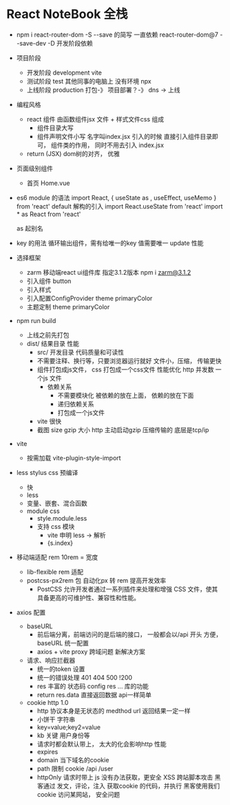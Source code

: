 # React NoteBook 全栈

- npm i react-router-dom -S 
  --save 的简写  一直依赖  react-router-dom@7 
  --save-dev -D 开发阶段依赖
- 项目阶段
  - 开发阶段 development   vite 
  - 测试阶段 test   其他同事的电脑上 没有环境 npx 
  - 上线阶段 production    打包-》 项目部署？-》 dns -> 上线

- 编程风格
  - react 组件 由函数组件jsx 文件 + 样式文件css 组成
    - 组件目录大写 
    - 组件声明文件小写 名字叫index.jsx 
    引入的时候 直接引入组件目录即可， 组件类的作用， 同时不用去引入 index.jsx 
  - return (JSX)  dom树的对齐， 优雅

- 页面级别组件
  - 首页
    Home.vue 

- es6 module 的语法
  import React, { useState as , useEffect, useMemo } from 'react'
  default  解构的引入
  import React.useState from 'react'
  import * as React from 'react'

  as 起别名

- key 的用法
  循环输出组件，需有给唯一的key 值需要唯一
  update 性能 

- 选择框架
  - zarm 移动端react ui组件库
    指定3.1.2版本 npm i zarm@3.1.2
  - 引入组件 button
  - 引入样式
  - 引入配置ConfigProvider theme  primaryColor
  - 主题定制 theme primaryColor
- npm run build
  - 上线之前先打包
  - dist/ 结果目录
    性能 
    - src/ 开发目录
      代码质量和可读性
    - 不需要注释、换行等，只要浏览器运行就好 
      文件小，压缩， 传输更快
    - 组件打包成js文件， css 打包成一个css文件 
      性能优化 http 并发数 一个js 文件 
      - 依赖关系
        - 不需要模块化
          被依赖的放在上面， 依赖的放在下面
        - 递归依赖关系
        - 打包成一个js文件
    - vite 很快 
    - 截图
      size  gzip 大小 http 主动启动gzip   压缩传输的
      底层是tcp/ip 

- vite
  - 按需加载 vite-plugin-style-import 

- less stylus css 预编译
  - 快 
  - less 
  - 变量、嵌套、混合函数
  - module css 
    - style.module.less
    - 支持 css 模块
      - vite 申明 less -> 解析
      - {s.index} 

- 移动端适配
  rem 10rem = 宽度 
  - lib-flexible  rem 适配 
  - postcss-px2rem 包 自动化px 转 rem  提高开发效率
    - PostCSS 允许开发者通过一系列插件来处理和增强 CSS 文件，使其具备更高的可维护性、兼容性和性能。

- axios  配置
  - baseURL 
    - 前后端分离，前端访问的是后端的接口， 一般都会以/api 开头
    方便， baseURL 统一配置
    - axios + vite proxy
      跨域问题 新解决方案 
  - 请求、响应拦截器
    - 统一的token 设置
    - 统一的错误处理 
      401 404 500  !200 
    - res 丰富的 状态码 config  res ...  库的功能 
    - return res.data 直接返回数据 api一样简单
  - cookie http 1.0 
    - http 协议本身是无状态的 medthod url 返回结果一定一样
    - 小饼干 字符串
    - key=value;key2=value 
    - kb 关键 用户身份等  
    - 请求时都会默认带上， 太大的化会影响http 性能
    - expires 
    - domain 当下域名的cookie 
    - path 限制 cookie /api   /user 
    - httpOnly 请求时带上  js 没有办法获取，更安全 
      XSS 跨站脚本攻击 黑客通过 发文，评论，注入 获取cookie 的代码，并执行
      黑客使用我们cookie 访问某网站， 安全问题
      <script>   <  &lt;
    - secure 安全的cookie  https 协议下才会带上
## 业务开发
- NavBar组件
  - components 公共组件 
  - zarm TabBar TabBar.Item
    activeKey itemKey
  - change setActiveKey 
  - icon 
    - iconfont 定制
  - showNavBar 
    - 默认是false, 路由切换 showNavBar 为true
    - 伪代码 当业务复杂或不太熟悉时可用
    - useLocation 拿到当前的路由， 解构出路径
    - useEffect 监听 路由变化
- react hooks?
  - useState 响应式
  - useEffect 生命周期 副作用
  - memo 缓存组件 
  - useMemo 缓存计算结果
  - useCallback 缓存函数
  - react-router-dom  useNavigate useLocation
  - 函数式编程思想 use hooks 很方便的作用
- react-router-dom
  BrowserRouter HashRouter
  Router Routes Route 组件
  useNavigate useLocation 属于路由， 路由改变 更新
  useEffect 依赖 观察路由变化

- CustomIcon 的组件
  Icon.createFromIconfont
- react-router-dom
  useNavigate  hook 
  navigateTo('/user')
  必须放到router 组件内

- 单页应用 SPA single page application 看过去像一个页面， 移动端 
  - 传统的a 标签 刷新页面 服务器重新渲染， 所有的html, 白屏 慢 体验不好
  - vue/react 优化体验
    - 不能白屏 不要去刷新整个页面 NavBar 
      HashRouter HistoryRouter 支持 hashChange pushState
      不用a 标签， 由router 统一管理
    - Routes router-view  一副牌 看到最上面一张 

- react props 类型约束
  - prop-types
  - 函数组件对象 propTypes 属性 
  - PropTypes.bool

- css
  - react module css 
  - less 
    嵌套
    &
    :global 选择器用于在局部作用域的 LESS 文件中定义全局样式，使指定的 CSS 规则应用到全局范围，而不受局部作用域限制。这在模块化组件开发中非常有用。
  - iconfont 性能优化
  - linear-gradient 线性渐变色 代替图片 
  - px2rem 

- 功能需求分析
  - 登录、注册切换功能
    - 切换下面的表单  useState type login/register
    - onlcick 切换 type 
    - type  active 
    - useEffect + useLocation  url /login /register   
      
- 项目用了哪些包？
  - classnames 动态类名的逻辑安排 

- 记账产品
  - 账单首页 
    - 时间和类型 查询
    - 账单列表
  - 可视化账单 数据
    echarts 图标展示
  - CRUD 用户 账单
    - jwt 
    - 跨域
    - 文件上传
  - 我的
    
## 用户页面的静态开发
  - 行内样式
    {{"":"", }}
  - nth-of-type 会根据元素的类型进行计数
  - align-self baseline 主轴是纵向的， 对齐子元素的宽度

  - react 和 vue slot 和props.children 区别
    - 以modal 组件为例的， 通用组件 万达 负责招商
    - 需要强大的定制性 入驻
      title  footer props string | JSX 传入
    - content 表单｜JSX .... slot(插槽，具名插槽)

## AI 特性
  - prompt 提效的模版
  假如你是前端工程师 使用react + javascript 技术栈， 请根据上图分析功能模块和交互细节 给出要开发的功能点， 难点 和预计需要的开发时间。 只需要开发前端， 后端不需要考虑。

## 首页 静态开发
- 先想清楚， 再动手 ai 
  了解需求的prompt 模版
- 用户的账单列表
  - 所有， 按时间排序 倒序 分页
  - 按类型查询(支出| 收入)
  - 按月份查询 
- 整个页面的统计 响应式 
- 按日期分组
  列表 细节， 并进行支出和收入的统计
- 交互
  - 类型的弹出
  - 日期的弹出
  - 新增支出的弹出 
- 开发时间？
- list 列表业务
  - 比较复杂， 两重循环
  - 按日期分组 数据设计比较复杂
  - 设计稿， prompt ai 来拿假数据 给他一个例子
  假如你是一个前端工程师，请基于const [list, setList] = useState([
    {
      bills: [
        {
          amount: "25.00",
          date: "1740398609507",
          id: 911,
          pay_tye: 1,
          remark: "",
          type_id: 1,
          type_name: "餐饮"
        }
      ],
      date: '2025-02-24'
    }
  ]) 数据格式， 根据上传图片，帮我组织list 初始化的数据 并返回给我， 其他的不做。

  - 封装了Bill 组件
    - 复用
    - 模块化 index 太复杂 代码不要太多 方便维护， 
    - prop-types 类型约束 强大
  - utils
    - 封装公用的js 函数 或配置

## 开发流程
- idear 创意
  - aigc结合
- 需求分析
  - 用户需求
  - 功能点
- 建立数据库
  - 设计表结构
- 前端开发
  - react 
- 后端
  - egg.js 
- 测试
- 部署上线

 CREATE TABLE IF NOT EXISTS user ( 
  id INT AUTO_INCREMENT PRIMARY KEY, 
  username VARCHAR(100) NOT NULL UNIQUE, 
  ctime VARCHAR(100) NOT NULL, 
  avatar VARCHAR(100), 
  signature VARCHAR(100),
   password VARCHAR(100) NOT NULL ) ENGINE=InnoDB DEFAULT CHARSET=utf8mb4 COLLATE=utf8mb4_general_ci;

## 代码开发风格的一部分
- AI编程工具的使用
  - MarsCode 
  - Cursor / Trade 
  - prompt engineering 
  - "交互" 前端不可替代
  - 多语言 低代码 快速学习
  - 不只是项目开发前 propmt 生成项目
  - 细节功能 喂伪代码 aigc代码更靠谱

- mysql
  - mysql2 数据库驱动
  - egg-sequelize orm 框架
    不需要写sql 直接对象开干
    封装了sql 
  - service 
    CRUD
  - model 
    User 
  - egg.js api 服务
   - 路由 
    http 协议
  - controller
    extends Controller
    参数校验， 业务逻辑...
    返回接口需要的json 数据
  - model
    模型定义 table -> model
  - service
    数据库操作 CRUD
  - view
   api 服务 ， 后端不负责界面，react 负责
  - 登录注册
   - 密码加密
      不能存明文，单项加密
  - jwt json web token
   {
    id：1，
    username: 'xxx',
    level：'lv5',
    exp: 1234567890
   }
   jwt sign token 
   后端签发 
   - secret 加密 服务器端才能解开 
   - 40几位的加密串
   前端localStorage 存
   axios 请求 拦截在请求头中
   authorization：token(localStorage)
   后端verfify token-> json user

   - egg-jwt jsonwebtoken 
   
    